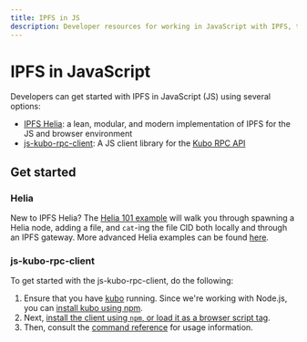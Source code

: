 ```yaml
---
title: IPFS in JS
description: Developer resources for working in JavaScript with IPFS, the InterPlanetary File System.
---
```


# IPFS in JavaScript

Developers can get started with IPFS in JavaScript (JS)  using several options:

- [IPFS Helia](https://helia.io): a lean, modular, and modern implementation of IPFS for the JS and browser environment
- [js-kubo-rpc-client](https://github.com/ipfs/js-kubo-rpc-client): A JS client library for the [Kubo RPC API](../kubo/rpc.md)

## Get started

### Helia

New to IPFS Helia? The [Helia 101 example](https://github.com/ipfs-examples/helia-examples/tree/main/examples/helia-101) will walk you through spawning a Helia node, adding a file, and `cat`-ing the file CID both locally and through an IPFS gateway. More advanced Helia examples can be found [here](https://github.com/ipfs-examples/helia-examples/tree/main).

### js-kubo-rpc-client

To get started with the js-kubo-rpc-client, do the following:

1. Ensure that you have [kubo](https://github.com/ipfs/kubo) running. Since we're working with Node.js, you can [install kubo using npm](https://www.npmjs.com/package/kubo). 
1. Next, [install the client using `npm`, or load it as a browser script tag](https://github.com/ipfs/js-kubo-rpc-client#install). 
1. Then, consult the [command reference](https://github.com/ipfs/js-kubo-rpc-client#usage) for usage information.
